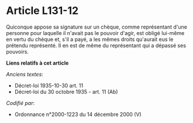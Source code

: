 # Article L131-12

Quiconque appose sa signature sur un chèque, comme représentant d'une personne pour laquelle il n'avait pas le pouvoir
d'agir, est obligé lui-même en vertu du chèque et, s'il a payé, a les mêmes droits qu'aurait eus le prétendu représenté. Il
en est de même du représentant qui a dépassé ses pouvoirs.

**Liens relatifs à cet article**

_Anciens textes_:

  - Décret-loi 1935-10-30 art. 11
  - Décret-loi du 30 octobre 1935 - art. 11 (Ab)

_Codifié par_:

  - Ordonnance n°2000-1223 du 14 décembre 2000 (V)
